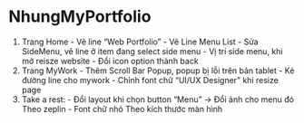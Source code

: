 # NhungMyPortfolio

1. Trang Home - Vẽ line “Web Portfolio” - Vẽ Line Menu List - Sửa SideMenu, vẽ line ở item đang select side menu - Vị trí side menu, khi mở reisze website - Đổi icon option thành back
2. Trang MyWork - Thêm Scroll Bar Popup, popup bị lỗi trên bản tablet - Kẻ đường line cho mywork - Chỉnh font chữ “UI/UX Designer” khi resize page 
3. Take a rest: - Đổi layout khi chọn button  “Menu” -> Đổi ảnh cho menu đó Theo zeplin - Font chữ nhỏ Theo kích thước màn hình
